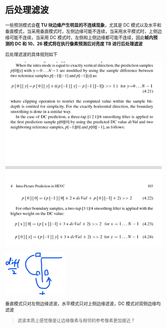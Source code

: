 # 后处理滤波

一些预测模式会**在 TU 块边缘产生明显的不连续现象**，尤其是 DC 模式以及水平和垂直模式，当采用垂直模式时，左侧边缘可能不连续，当采用水平模式时，上侧边缘可能不连续，当采用 DC 模式时，左侧和上侧边缘都可能不连续，因此**帧内预测的 DC 和 10、26 模式将在执行像素预测后对亮度 TB 进行后处理滤波**

后处理滤波的具体规则如下

![%E5%90%8E%E5%A4%84%E7%90%86%E6%BB%A4%E6%B3%A2%2015fb6f589a3f4711ac51947beb09b5c7/Untitled.png](markdown_images/Untitled-1604935306004.png)

![%E5%90%8E%E5%A4%84%E7%90%86%E6%BB%A4%E6%B3%A2%2015fb6f589a3f4711ac51947beb09b5c7/Untitled%201.png](markdown_images/Untitled%201-1604935306004.png)

垂直模式只对左侧边缘滤波，水平模式只对上侧边缘滤波，DC 模式对双侧边缘均滤波

> 滤波本质上感觉像是让边缘像素与相邻的参考像素更加接近？